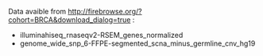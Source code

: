 Data avaible from http://firebrowse.org/?cohort=BRCA&download_dialog=true :
  -  illuminahiseq_rnaseqv2-RSEM_genes_normalized
  -  genome_wide_snp_6-FFPE-segmented_scna_minus_germline_cnv_hg19
